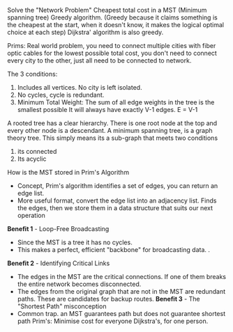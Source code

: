 Solve the "Network Problem"
Cheapest total cost in a MST (Minimum spanning tree)
Greedy algorithm. (Greedy because it claims something is the cheapest at the start, when it doesn't know, it makes the logical optimal choice at each step)
Dijkstra' algorithm is also greedy.


Prims:
Real world problem, you need to connect multiple cities with fiber optic cables for the lowest possible total cost, you don't need to connect every city to the other, just all need to be connected to network.

The 3 conditions:
1. Includes all vertices. No city is left isolated.
2. No cycles, cycle is redundant.
3. Minimum Total Weight: The sum of all edge weights in the tree is the smallest possible
It will always have exactly V-1 edges. E = V-1

A rooted tree has a clear hierarchy. There is one root node at the top and every other node is a descendant.
A minimum spanning tree, is a graph theory tree. This simply means its a sub-graph that meets two conditions
1. its connected
2. Its acyclic

How is the MST stored in Prim's Algorithm
- Concept, Prim's algorithm identifies a set of edges, you can return an edge list.
- More useful format, convert the edge list into an adjacency list.
Finds the edges, then we store them in a data structure that suits our next operation

 **Benefit 1** - Loop-Free Broadcasting
 - Since the MST is a tree it has no cycles.
 - This makes a perfect, efficient "backbone" for broadcasting data. .

**Benefit 2** - Identifying Critical Links
- The edges in the MST are the critical connections. If one of them breaks the entire network becomes disconnected.
- The edges from the original graph that are not in the MST are redundant paths. These are candidates for backup routes.
**Benefit 3** - The "Shortest Path" misconception
- Common trap. an MST guarantees path but does not guarantee shortest path
Prim's: Minimise cost for everyone
Dijkstra's, for one person.
